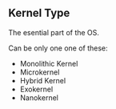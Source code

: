 ##  Kernel Type

The esential part of the OS.

Can be only one one of these:

- Monolithic Kernel
- Microkernel
- Hybrid Kernel
- Exokernel
- Nanokernel

